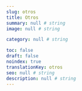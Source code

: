 ```yaml
---
slug: otros
title: Otros
summary: null # string
image: null # string

category: null # string

toc: false
draft: false
noindex: true
translationKey: otros
seo: null # string
description: null # string
---
```

